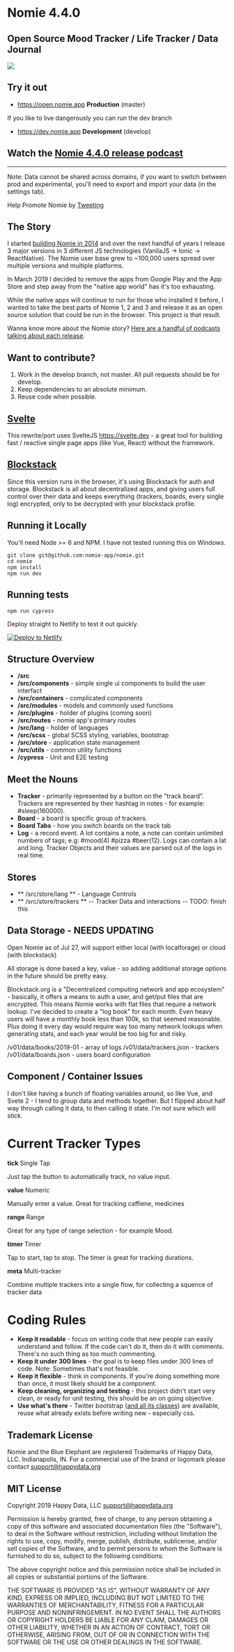 # Nomie 4.4.0

## Open Source Mood Tracker / Life Tracker / Data Journal

![](https://shareking.s3.amazonaws.com/nomie4-screens.png?2)

## Try it out

- https://open.nomie.app **Production** (master)

If you like to live dangerously you can run the dev branch

- https://dev.nomie.app **Development** (develop)

## Watch the [Nomie 4.4.0 release podcast](https://youtu.be/Lmpytrsj6mg)

---

Note: Data cannot be shared across domains, if you want to switch between prod and experimental, you'll need to export and import your data (in the settings tab).

Help Promote Nomie by [Tweeting](https://twitter.com/intent/tweet?hashtags=free,cantbeevil,dap,privacy,oss&text=Track%20your%20mood%20and%20everything%20that%20affects%20it%20-%20with%20Nomie%20https%3A//nomie.app)

## The Story

I started [building Nomie in 2014](https://nomie.app/blog/original-nomie-blog-post) and over the next handful of years I release 3 major versions in 3 different JS technologies (VanilaJS -> Ionic -> ReactNative). The Nomie user base grew to ~100,000 users spread over multiple versions and multiple platforms.

In March 2019 I decided to remove the apps from Google Play and the App Store and step away from the "native app world" has it's too exhausting.

While the native apps will continue to run for those who installed it before, I wanted to take the best parts of Nomie 1, 2 and 3 and release it as an open source solution that could be run in the browser. This project is that result.

Wanna know more about the Nomie story? [Here are a handful of podcasts talking about each release](https://soundcloud.com/nomiepodcast).

## Want to contribute?

1. Work in the develop branch, not master. All pull requests should be for develop.
2. Keep dependencies to an absolute minimum.
3. Reuse code when possible.

## [Svelte](https://svelte.dev)

This rewrite/port uses SvelteJS https://svelte.dev - a great tool for building fast / reactive single page apps (like Vue, React) without the framework.

## [Blockstack](https://blockstack.org)

Since this version runs in the browser, it's using Blockstack for auth and storage. Blockstack is all about decentralized apps, and giving users full control over their data and keeps everything (trackers, boards, every single log) encrypted, only to be decrypted with your blockstack profile.

## Running it Locally

You'll need Node >= 6 and NPM. I have not tested running this on Windows.

```
git clone git@github.com:nomie-app/nomie.git
cd nomie
npm install
npm run dev
```

## Running tests

```
npm run cypress
```

Deploy straight to Netlify to test it out quickly.

[![Deploy to Netlify](https://www.netlify.com/img/deploy/button.svg)](https://app.netlify.com/start/deploy?repository=https://app.netlify.com/start/deploy?repository=https://github.com/open-nomie/nomie)

## Structure Overview

- **/src**
- **/src/components** - simple single ui components to build the user interfact
- **/src/containers** - complicated components
- **/src/modules** - models and commonly used functions
- **/src/plugins** - holder of plugins (coming soon)
- **/src/routes** - nomie app's primary routes
- **/src/lang** - holder of languages
- **/src/scss** - global SCSS styling, variables, bootstrap
- **/src/store** - application state management
- **/src/utils** - common utility functions
- **/cypress** - Unit and E2E testing

## Meet the Nouns

- **Tracker** - primarily represented by a button on the "track board". Trackers are represented by their hashtag in notes - for example: #sleep(160000).
- **Board** - a board is specific group of trackers.
- **Board Tabs** - how you switch boards on the track tab
- **Log** - a record event. A lot contains a note, a note can contain unlimited numbers of tags; e.g: #mood(4) #pizza #beer(12). Logs can contain a lat and long. Tracker Objects and their values are parsed out of the logs in real time.

## Stores

- ** /src/store/lang ** - Language Controls
- ** /src/store/trackers ** -- Tracker Data and interactions
  -- TODO: finish this

## Data Storage - NEEDS UPDATING

Open Nomie as of Jul 27, will support either local (with localforage) or cloud (with blockstack)

All storage is done based a key, value - so adding additional storage options in the future should be pretty easy.

Blockstack.org is a "Decentralized computing network and app ecosystem" - basically, it offers a means to auth a user, and get/put files that are encrypted. This means Nomie works with flat files that require a network lookup. I've decided to create a "log book" for each month. Even heavy users will have a monthly book less than 100k, so that seemed reasonable. Plus doing it every day would require way too many network lookups when generating stats, and each year would be too big for and risky.

/v01/data/books/2019-01 - array of logs
/v01/data/trackers.json - trackers
/v01/data/boards.json - users board configuration

## Component / Container Issues

I don't like having a bunch of floating variables around, so like Vue, and Svete 2 - I tend to group data and methods together. But I flipped about half way through calling it data, to then calling it state. I'm not sure which will stick.

# Current Tracker Types

**tick** Single Tap

Just tap the button to automatically track, no value input.

**value** Numeric

Manually enter a value. Great for tracking caffiene, medicines

**range** Range

Great for any type of range selection - for example Mood.

**timer** Timer

Tap to start, tap to stop. The timer is great for tracking durations.

**meta** Multi-tracker

Combine multiple trackers into a single flow, for collecting a squence of tracker data

# Coding Rules

- **Keep it readable** - focus on writing code that new people can easily understand and follow. If the code can't do it, then do it with comments. There's no such thing as too much commenting.
- **Keep it under 300 lines** - the goal is to keep files under 300 lines of code. Note: Sometimes that's not feasible.
- **Keep it flexible** - think in components. If you're doing something more than once, it most likely should be a component.
- **Keep cleaning, organizing and testing** - this project didn't start very clean, or ready for unit testing, this should be an on going objective.
- **Use what's there** - Twitter bootstrap ([and all its classes](https://getbootstrap.com/)) are available, reuse what already exists before writing new - especially css.

## Trademark License

Nomie and the Blue Elephant are registered Trademarks of Happy Data, LLC. Indianapolis, IN. For a commercial use of the brand or logomark please contact support@happydata.org

## MIT License

Copyright 2019 Happy Data, LLC <support@happydata.org>

Permission is hereby granted, free of charge, to any person obtaining a copy of this software and associated documentation files (the "Software"), to deal in the Software without restriction, including without limitation the rights to use, copy, modify, merge, publish, distribute, sublicense, and/or sell copies of the Software, and to permit persons to whom the Software is furnished to do so, subject to the following conditions:

The above copyright notice and this permission notice shall be included in all copies or substantial portions of the Software.

THE SOFTWARE IS PROVIDED "AS IS", WITHOUT WARRANTY OF ANY KIND, EXPRESS OR IMPLIED, INCLUDING BUT NOT LIMITED TO THE WARRANTIES OF MERCHANTABILITY, FITNESS FOR A PARTICULAR PURPOSE AND NONINFRINGEMENT. IN NO EVENT SHALL THE AUTHORS OR COPYRIGHT HOLDERS BE LIABLE FOR ANY CLAIM, DAMAGES OR OTHER LIABILITY, WHETHER IN AN ACTION OF CONTRACT, TORT OR OTHERWISE, ARISING FROM, OUT OF OR IN CONNECTION WITH THE SOFTWARE OR THE USE OR OTHER DEALINGS IN THE SOFTWARE.

